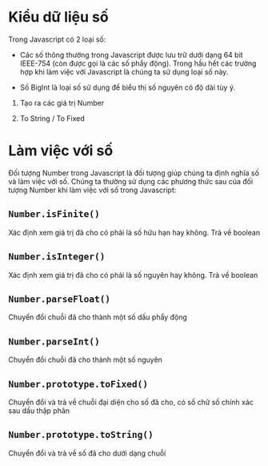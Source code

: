 # Kiểu dữ liệu số

Trong Javascript có 2 loại số:

+ Các số thông thường trong Javascript được lưu trữ dưới dạng 64 bit IEEE-754 (còn được gọi là các số phẩy động). Trong hầu hết các trường hợp khi làm việc với Javascript là chúng ta sử dụng loại số này.

+ Số BigInt là loại số sử dụng để biểu thị số nguyên có độ dài tùy ý.

1. Tạo ra các giá trị Number

2. To String / To Fixed

# Làm việc với số

Đối tượng Number trong Javascript là đối tượng giúp chúng ta định nghĩa số và làm việc với số. Chúng ta thường sử dụng các phương thức sau của đối tượng Number khi làm việc với số trong Javascript:

## `Number.isFinite()`

Xác định xem giá trị đã cho có phải là số hữu hạn hay không. Trả về boolean

## `Number.isInteger()`

Xác định xem giá trị đã cho có phải là số nguyên hay không. Trả về boolean

## `Number.parseFloat()`

Chuyển đổi chuỗi đã cho thành một số dấu phẩy động

## `Number.parseInt()`

Chuyển đổi chuỗi đã cho thành một số nguyên

## `Number.prototype.toFixed()`

Chuyển đổi và trả về chuỗi đại diện cho số đã cho, có số chữ số chính xác sau dấu thập phân

## `Number.prototype.toString()`

Chuyển đổi và trả về số đã cho dưới dạng chuỗi